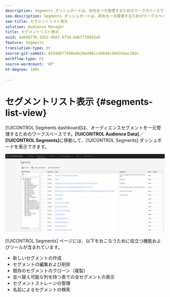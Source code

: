 ```yaml
---
description: Segments ダッシュボードは、宛先を一元管理するためのワークスペースです。
seo-description: Segments ダッシュボードは、宛先を一元管理するためのワークスペースです。
seo-title: セグメントリスト表示
solution: Audience Manager
title: セグメントリスト表示
uuid: aa69877b-1d52-4b87-8734-b4bff39935a5
feature: Segments
translation-type: ht
source-git-commit: 65598677498ede26e4961cd4849c9b655dac38dc
workflow-type: ht
source-wordcount: '87'
ht-degree: 100%

---
```



# セグメントリスト表示 {#segments-list-view}

[!UICONTROL Segments dashboard]は、オーディエンスセグメントを一元管理するためのワークスペースです。**[!UICONTROL Audience Data]**／**[!UICONTROL Segments]**&#x200B;に移動して、[!UICONTROL Segments] ダッシュボードを表示できます。

![セグメント - ダッシュボード](assets/segments-dashboard.png)

[!UICONTROL Segments] ページには、以下をおこなうために役立つ機能およびツールが含まれています。

* 新しいセグメントの作成
* セグメントの編集および削除
* 既存のセグメントのクローン（複製）
* 並べ替え可能な列を持つ表での全セグメントの表示
* セグメントストレージの管理
* 名前によるセグメントの検索
